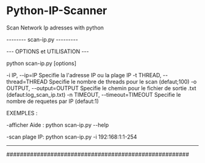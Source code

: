 # Python-IP-Scanner
Scan Network Ip adresses with python

--------  scan-ip.py  ---------

--- OPTIONS et UTILISATION ---


  python scan-ip.py [options] 

  -i IP, --ip=IP
                        Specifie la l'adresse IP ou la plage IP
  -t THREAD, --thread=THREAD
                        Specifie le nombre de threads pour le scan (defaut;100)
  -o OUTPUT, --output=OUTPUT
                        Specifie le chemin pour le fichier de sortie .txt (defaut:log_scan_ip.txt)
  -n TIMEOUT, --timeout=TIMEOUT
                        Specifie le nombre de requetes par IP (defaut:1)

  EXEMPLES :

  -afficher Aide : python scan-ip.py --help

  -scan plage IP: python scan-ip.py -i 192:168:1:1-254

------------------------------------------------------         
######################################################
